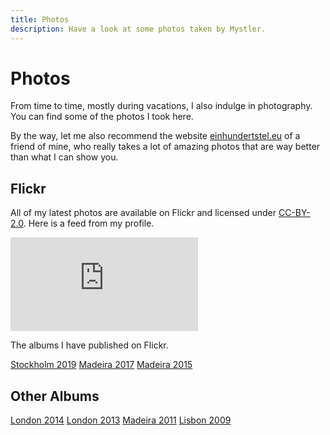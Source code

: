 ```yaml
---
title: Photos
description: Have a look at some photos taken by Mystler.
---
```


# Photos

From time to time, mostly during vacations, I also indulge in photography. You can find some of the photos I took
here.

By the way, let me also recommend the website <a href="https://einhundertstel.eu/" target="_blank" rel="noopener">einhundertstel.eu</a> of a friend of mine, who really takes a lot of amazing photos that are way better than what I can show you.

## Flickr

All of my latest photos are available on Flickr and licensed under <a href="https://creativecommons.org/licenses/by/2.0/" target="_blank" rel="noopener">CC-BY-2.0</a>. Here is a feed from my profile.

<p class="flickr">
  <iframe src="https://www.flickr.com/photos/mystler/player" title="Flickr" frameborder="0" allowfullscreen webkitallowfullscreen mozallowfullscreen oallowfullscreen msallowfullscreen></iframe>
</p>

The albums I have published on Flickr.

<div class="link-panel">
  <a target="_blank" rel="noopener" href="https://www.flickr.com/photos/mystler/albums/72157709554302141">Stockholm 2019</a>
  <a target="_blank" rel="noopener" href="https://www.flickr.com/photos/mystler/sets/72157661417075037">Madeira 2017</a>
  <a target="_blank" rel="noopener" href="https://www.flickr.com/photos/mystler/sets/72157656070475343">Madeira 2015</a>
</div>

## Other Albums

<div class="link-panel">
  <a target="_blank" rel="noopener" href="https://photos.app.goo.gl/YoEFEpigj1o625xj1">London 2014</a>
  <a target="_blank" rel="noopener" href="https://photos.app.goo.gl/l4of4zB6QE6nRMwP2">London 2013</a>
  <a target="_blank" rel="noopener" href="https://photos.app.goo.gl/c4ab0GJVmfKZxxMw1">Madeira 2011</a>
  <a target="_blank" rel="noopener" href="https://photos.app.goo.gl/N3i8cr4kskE4di472">Lisbon 2009</a>
</div>
